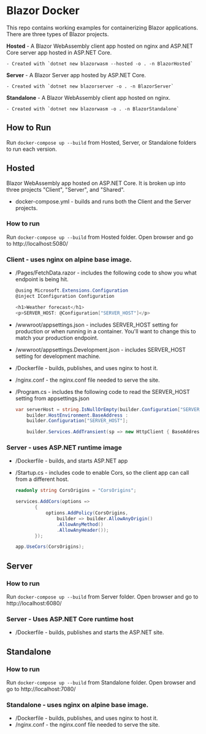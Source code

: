 # Blazor Docker

This repo contains working examples for containerizing Blazor applications.  There are three types of Blazor projects.

**Hosted** - A Blazor WebAssembly client app hosted on nginx and ASP.NET Core server app hosted in ASP.NET Core. 

    - Created with `dotnet new blazorwasm --hosted -o . -n BlazorHosted`

**Server** - A Blazor Server app hosted by ASP.NET Core.

    - Created with `dotnet new blazorserver -o . -n BlazorServer`

**Standalone** - A Blazor WebAssembly client app hosted on nginx.

    - Created with `dotnet new blazorwasm -o . -n BlazorStandalone`


## How to Run

Run `docker-compose up --build` from Hosted, Server, or Standalone folders to run each version.

## Hosted

Blazor WebAssembly app hosted on ASP.NET Core.  It is broken up into three projects "Client", "Server", and "Shared".

- docker-compose.yml - builds and runs both the Client and the Server projects.  


### How to run

Run `docker-compose up --build` from Hosted folder.  Open browser and go to http://localhost:5080/

### Client - uses nginx on alpine base image.
 - /Pages/FetchData.razor - includes the following code to show you what endpoint is being hit.
    ```csharp
    @using Microsoft.Extensions.Configuration
    @inject IConfiguration Configuration

    <h1>Weather forecast</h1>
    <p>SERVER_HOST: @Configuration["SERVER_HOST"]</p>
    ```
 - /wwwroot/appsettings.json - includes SERVER_HOST setting for production or when running in a container.  You'll want to change this to match your production endpoint.
 - /wwwroot/appsettings.Development.json - includes SERVER_HOST setting for development machine.
 - /Dockerfile - builds, publishes, and uses nginx to host it.
 - /nginx.conf - the nginx.conf file needed to serve the site.
 - /Program.cs - includes the following code to read the SERVER_HOST setting from appsettings.json

    ```csharp
    var serverHost = string.IsNullOrEmpty(builder.Configuration["SERVER_HOST"]) ?
        builder.HostEnvironment.BaseAddress :
        builder.Configuration["SERVER_HOST"];

        builder.Services.AddTransient(sp => new HttpClient { BaseAddress = new Uri(serverHost) });
    ```

### Server - uses ASP.NET runtime image

- /Dockerfile - builds, and starts ASP.NET app
- /Startup.cs - includes code to enable Cors, so the client app can call from a different host.

    ```csharp
    readonly string CorsOrigins = "CorsOrigins";

    services.AddCors(options =>
           {
               options.AddPolicy(CorsOrigins,
                   builder => builder.AllowAnyOrigin()
                   .AllowAnyMethod()
                   .AllowAnyHeader());
           });

    app.UseCors(CorsOrigins);
    ```
## Server

### How to run

Run `docker-compose up --build` from Server folder.  Open browser and go to http://localhost:6080/

### Server - Uses ASP.NET Core runtime host

- /Dockerfile - builds, publishes and starts the ASP.NET site.

## Standalone

### How to run

Run `docker-compose up --build` from Standalone folder.  Open browser and go to http://localhost:7080/

### Standalone - uses nginx on alpine base image.

 - /Dockerfile - builds, publishes, and uses nginx to host it.
 - /nginx.conf - the nginx.conf file needed to serve the site.
